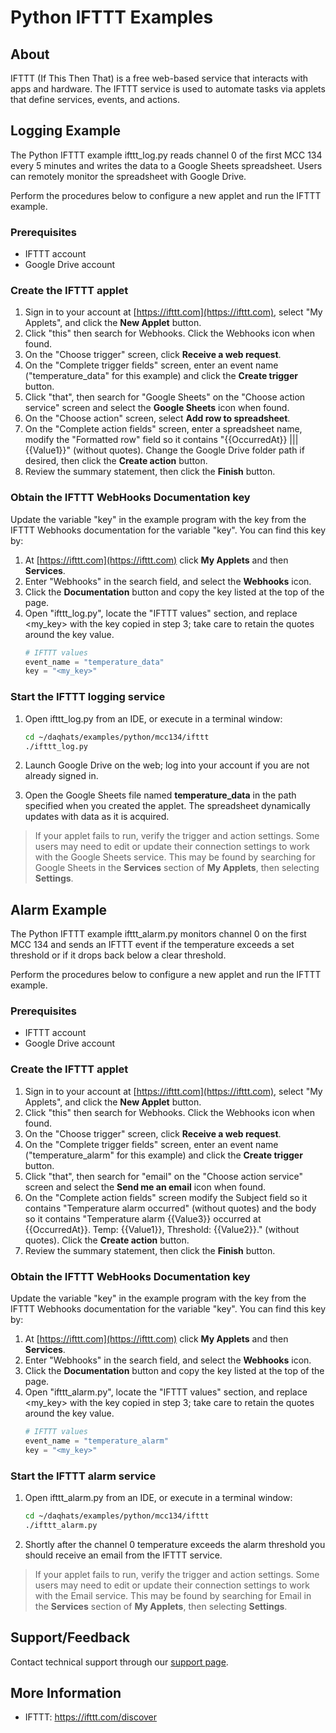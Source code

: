 # Python IFTTT Examples

## About
IFTTT (If This Then That) is a free web-based service that interacts with apps 
and hardware. The IFTTT service is used to automate tasks via applets that 
define services, events, and actions.

## Logging Example
The Python IFTTT example ifttt_log.py reads channel 0 of the first MCC 134 every
5 minutes and writes the data to a Google Sheets spreadsheet. Users can remotely
monitor the spreadsheet with Google Drive.

Perform the procedures below to configure a new applet and run the IFTTT example.

### Prerequisites
- IFTTT account
- Google Drive account

### Create the IFTTT applet

1. Sign in to your account at [https://ifttt.com](https://ifttt.com), select
"My Applets", and click the **New Applet** button.
2. Click "this" then search for Webhooks. Click the Webhooks icon when found.
3. On the "Choose trigger" screen, click **Receive a web request**.
4. On the "Complete trigger fields" screen, enter an event name ("temperature_data" 
for this example) and click the **Create trigger** button.
5. Click "that", then search for "Google Sheets" on the "Choose action service"
screen and select the **Google Sheets** icon when found.
6. On the "Choose action" screen, select **Add row to spreadsheet**.
7. On the "Complete action fields" screen, enter a spreadsheet name, modify the
"Formatted row" field so it contains "{{OccurredAt}} ||| {{Value1}}"
(without quotes). Change the Google Drive folder path if desired, then 
click the **Create action** button.
8. Review the summary statement, then click the **Finish** button.

### Obtain the IFTTT WebHooks Documentation key 
Update the variable "key" in the example program with the key from the IFTTT
Webhooks documentation for the variable "key".  You can find this key by:
1. At [https://ifttt.com](https://ifttt.com) click **My Applets** and then
**Services**.
2. Enter "Webhooks" in the search field, and select the **Webhooks** icon.
3. Click the **Documentation** button and copy the key listed at the top of the
page.
4. Open "ifttt_log.py", locate the "IFTTT values" section, and replace <my_key>
with the key copied in step 3; take care to retain the quotes around the key
value.
    ```python
    # IFTTT values
    event_name = "temperature_data"
    key = "<my_key>"
    ```

### Start the IFTTT logging service
1. Open ifttt_log.py from an IDE, or execute in a terminal window:  
   ```sh
   cd ~/daqhats/examples/python/mcc134/ifttt
   ./ifttt_log.py
   ```   
   
2. Launch Google Drive on the web; log into your account if you are not already
signed in.
3. Open the Google Sheets file named **temperature_data** in the path specified
when you created the applet. The spreadsheet dynamically updates with data as it
is acquired.

> If your applet fails to run, verify the trigger and action settings. 
> Some users may need to edit or update their connection settings to work with 
the Google Sheets service. This may be found by searching for Google Sheets in 
the **Services** section of **My Applets**, then selecting **Settings**.

## Alarm Example
The Python IFTTT example ifttt_alarm.py monitors channel 0 on the first MCC
134 and sends an IFTTT event if the temperature exceeds a set threshold or if it
drops back below a clear threshold.

Perform the procedures below to configure a new applet and run the IFTTT example.

### Prerequisites
- IFTTT account
- Google Drive account

### Create the IFTTT applet

1. Sign in to your account at [https://ifttt.com](https://ifttt.com), select
"My Applets", and click the **New Applet** button.
2. Click "this" then search for Webhooks. Click the Webhooks icon when found.
3. On the "Choose trigger" screen, click **Receive a web request**.
4. On the "Complete trigger fields" screen, enter an event name ("temperature_alarm" 
for this example) and click the **Create trigger** button.
5. Click "that", then search for "email" on the "Choose action service"
screen and select the **Send me an email** icon when found.
6. On the "Complete action fields" screen modify the Subject field so it
contains "Temperature alarm occurred" (without quotes) and the body so it contains 
"Temperature alarm {{Value3}} occurred at {{OccurredAt}}. Temp: {{Value1}},
Threshold: {{Value2}}." (without quotes). Click the **Create action** button.
7. Review the summary statement, then click the **Finish** button.

### Obtain the IFTTT WebHooks Documentation key 
Update the variable "key" in the example program with the key from the IFTTT
Webhooks documentation for the variable "key".  You can find this key by:
1. At [https://ifttt.com](https://ifttt.com) click **My Applets** and then
**Services**.
2. Enter "Webhooks" in the search field, and select the **Webhooks** icon.
3. Click the **Documentation** button and copy the key listed at the top of the
page.
4. Open "ifttt_alarm.py", locate the "IFTTT values" section, and replace <my_key>
with the key copied in step 3; take care to retain the quotes around the key
value.
    ```python
    # IFTTT values
    event_name = "temperature_alarm"
    key = "<my_key>"
    ```

### Start the IFTTT alarm service
1. Open ifttt_alarm.py from an IDE, or execute in a terminal window:  
   ```sh
   cd ~/daqhats/examples/python/mcc134/ifttt
   ./ifttt_alarm.py
   ```   
   
2. Shortly after the channel 0 temperature exceeds the alarm threshold you
   should receive an email from the IFTTT service.
 
> If your applet fails to run, verify the trigger and action settings. 
> Some users may need to edit or update their connection settings to work with 
the Email service. This may be found by searching for Email in the **Services** 
section of **My Applets**, then selecting **Settings**.
   
## Support/Feedback
Contact technical support through our 
[support page](https://www.mccdaq.com/support/support_form.aspx). 

## More Information
- IFTTT: https://ifttt.com/discover

